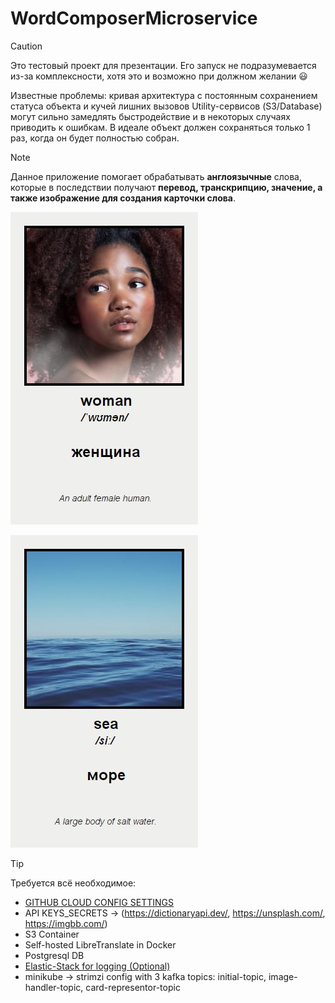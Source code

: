 # WordComposerMicroservice

> [!CAUTION]
> Это тестовый проект для презентации. Его запуск не подразумевается из-за комплексности, хотя это и возможно при должном желании 😃
>
> Известные проблемы: кривая архитектура с постоянным сохранением статуса объекта и кучей лишних вызовов Utility-сервисов (S3/Database) могут сильно замедлять быстродействие и в некоторых случаях приводить к ошибкам. В идеале объект должен сохраняться только 1 раз, когда он будет полностью собран.

> [!NOTE]  
> Данное приложение помогает обрабатывать **англоязычные** слова, которые в последствии получают **перевод, транскрипцию, значение, а также изображение для создания карточки слова**.
>
> ![example-woman](examples/af96fdcc3502.jpg)
>
> ![example-sea](examples/a562fd6c125e.jpg)

> [!TIP]
> Требуется всё необходимое:
> * [GITHUB CLOUD CONFIG SETTINGS](https://github.com/hannahmontana-554/word-composer-microservices/tree/master/spring_cloud_config_settings-master)
> * API KEYS_SECRETS -> (https://dictionaryapi.dev/, https://unsplash.com/, https://imgbb.com/)
> * S3 Container
> * Self-hosted LibreTranslate in Docker
> * Postgresql DB
> * [Elastic-Stack for logging (Optional)](https://github.com/hannahmontana-554/elk-stack)
> * minikube -> strimzi config with 3 kafka topics: initial-topic, image-handler-topic, card-representor-topic
